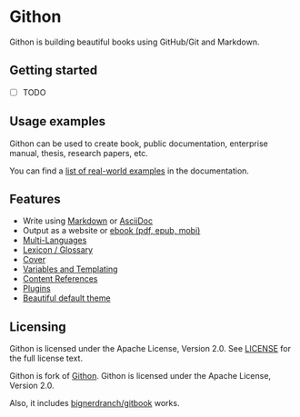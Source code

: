 # Githon

Githon is building beautiful books using GitHub/Git and Markdown.

## Getting started

- [ ] TODO

## Usage examples

Githon can be used to create book, public documentation, enterprise manual, thesis, research papers, etc.

You can find a [list of real-world examples](docs/examples.md) in the documentation.

## Features

* Write using [Markdown](http://toolchain.gitbook.com/syntax/markdown.html) or [AsciiDoc](http://toolchain.gitbook.com/syntax/asciidoc.html)
* Output as a website or [ebook (pdf, epub, mobi)](http://toolchain.gitbook.com/ebook.html)
* [Multi-Languages](http://toolchain.gitbook.com/languages.html)
* [Lexicon / Glossary](http://toolchain.gitbook.com/lexicon.html)
* [Cover](http://toolchain.gitbook.com/ebook.html)
* [Variables and Templating](http://toolchain.gitbook.com/templating/)
* [Content References](http://toolchain.gitbook.com/templating/conrefs.html)
* [Plugins](http://toolchain.gitbook.com/plugins/)
* [Beautiful default theme](https://github.com/GitbookIO/theme-default)

## Licensing

Githon is licensed under the Apache License, Version 2.0. See [LICENSE](LICENSE) for the full license text.

Githon is fork of [Githon](https://github.com/GitbookIO/gitbook).
Githon is licensed under the Apache License, Version 2.0.

Also, it includes [bignerdranch/gitbook](https://github.com/bignerdranch/gitbook) works.
